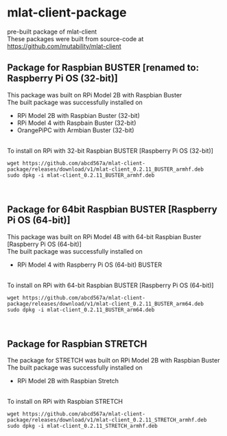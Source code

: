 # mlat-client-package </br>
pre-built package of mlat-client  </br>
These packages were built from source-code at https://github.com/mutability/mlat-client </br>
## Package for Raspbian BUSTER [renamed to: Raspberry Pi OS (32-bit)] </br>
This package was built on RPi Model 2B with Raspbian Buster </br>
The built package was successfully installed on </br>
- RPi Model 2B with Raspbian Buster (32-bit) </br>
- RPi Model 4 with Raspbain Buster (32-bit) </br>
- OrangePiPC with Armbian Buster (32-bit) </br>
</br>
To install on RPi with 32-bit Raspbian BUSTER [Raspberry Pi OS (32-bit)] </br>

```
wget https://github.com/abcd567a/mlat-client-package/releases/download/v1/mlat-client_0.2.11_BUSTER_armhf.deb
sudo dpkg -i mlat-client_0.2.11_BUSTER_armhf.deb
```

</br>

## Package for 64bit Raspbian BUSTER [Raspberry Pi OS (64-bit)] </br>
This package was built on RPi Model 4B with 64-bit Raspbian Buster [Raspberry Pi OS (64-bit)] </br>
The built package was successfully installed on </br>
- RPi Model 4 with Raspberry Pi OS (64-bit) BUSTER </br>
</br>
To install on RPi with 64-bit Raspbian BUSTER [Raspberry Pi OS (64-bit)] </br>

```
wget https://github.com/abcd567a/mlat-client-package/releases/download/v1/mlat-client_0.2.11_BUSTER_arm64.deb
sudo dpkg -i mlat-client_0.2.11_BUSTER_arm64.deb
```

</br>

## Package for Raspbian STRETCH  </br>

The package for STRETCH was built on RPi Model 2B with Raspbian Buster </br>
The built package was successfully installed on </br>
- RPi Model 2B with Raspbian Stretch </br>
</br>
To install on RPi with Raspbian STRETCH</br>

```
wget https://github.com/abcd567a/mlat-client-package/releases/download/v1/mlat-client_0.2.11_STRETCH_armhf.deb
sudo dpkg -i mlat-client_0.2.11_STRETCH_armhf.deb
```
